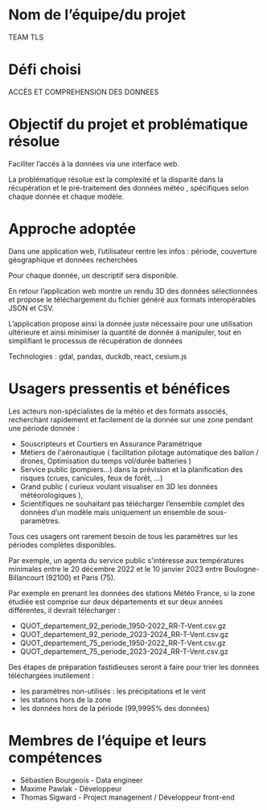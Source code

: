# Nom de l’équipe/du projet
TEAM TLS


# Défi choisi
ACCÈS ET COMPREHENSION DES DONNEES


# Objectif du projet et problématique résolue
Faciliter l’accés à la données via une interface web. 

La problématique résolue est la complexité et la disparité dans la récupération et le pré-traitement des données météo , spécifiques selon chaque donnée et chaque modèle.


# Approche adoptée
Dans une application web, l’utilisateur rentre les infos : période, couverture géographique et données recherchées

Pour chaque donnée, un descriptif sera disponible.

En retour l’application web montre un rendu 3D des données sélectionnées et propose le téléchargement du fichier généré aux formats interopérables JSON et CSV.

L’application propose ainsi la donnée juste nécessaire pour une utilisation ultérieure et ainsi minimiser la quantité de donnée à manipuler, tout en simplifiant le processus de récupération de données


Technologies : gdal, pandas, duckdb, react, cesium.js
  

# Usagers pressentis et bénéfices
Les acteurs non-spécialistes de la météo et des formats associés, recherchant rapidement et facilement de la donnée sur une zone pendant une période donnée :
* Souscripteurs et Courtiers en Assurance Paramétrique
* Métiers de l'aéronautique ( facilitation pilotage automatique des ballon / drones, Optimisation du temps vol/durée batteries )
* Service public (pompiers...) dans la prévision et la planification des risques (crues, canicules, feux de forêt, ...)
* Grand public ( curieux voulant visualiser en 3D les données météorologiques ),
* Scientifiques ne souhaitant pas télécharger l’ensemble complet des données d’un modèle mais uniquement un ensemble de sous-paramètres.

Tous ces usagers ont rarement besoin de tous les paramètres sur les périodes complètes disponibles. 

Par exemple, un agenta du service public s'intéresse aux températures minimales entre le 20 décembre 2022 et le 10 janvier 2023 entre Boulogne-Billancourt (92100) et Paris (75). 

Par exemple en prenant les données des stations Météo France, si la zone étudiée est comprise sur deux départements et sur deux années différentes, il devrait télécharger : 
- QUOT_departement_92_periode_1950-2022_RR-T-Vent.csv.gz
- QUOT_departement_92_periode_2023-2024_RR-T-Vent.csv.gz
- QUOT_departement_75_periode_1950-2022_RR-T-Vent.csv.gz
- QUOT_departement_75_periode_2023-2024_RR-T-Vent.csv.gz

Des étapes de préparation fastidieuses seront à faire pour trier les données téléchargées inutilement : 
- les paramètres non-utilisés : les précipitations et le vent
- les stations hors de la zone
- les données hors de la période (99,9995% des données) 

# Membres de l’équipe et leurs compétences
- Sébastien Bourgeois - Data engineer
- Maxime  Pawlak - Développeur
- Thomas Sigward - Project management / Développeur front-end
